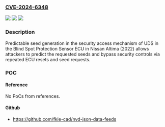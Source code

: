 ### [CVE-2024-6348](https://cve.mitre.org/cgi-bin/cvename.cgi?name=CVE-2024-6348)
![](https://img.shields.io/static/v1?label=Product&message=Altima&color=blue)
![](https://img.shields.io/static/v1?label=Version&message=n%2Fa&color=blue)
![](https://img.shields.io/static/v1?label=Vulnerability&message=CWE-330%3A%20Use%20of%20Insufficiently%20Random%20Values&color=brighgreen)

### Description

Predictable seed generation in the security access mechanism of UDS in the Blind Spot Protection Sensor ECU in Nissan Altima (2022) allows attackers to predict the requested seeds and bypass security controls via repeated ECU resets and seed requests.

### POC

#### Reference
No PoCs from references.

#### Github
- https://github.com/fkie-cad/nvd-json-data-feeds

